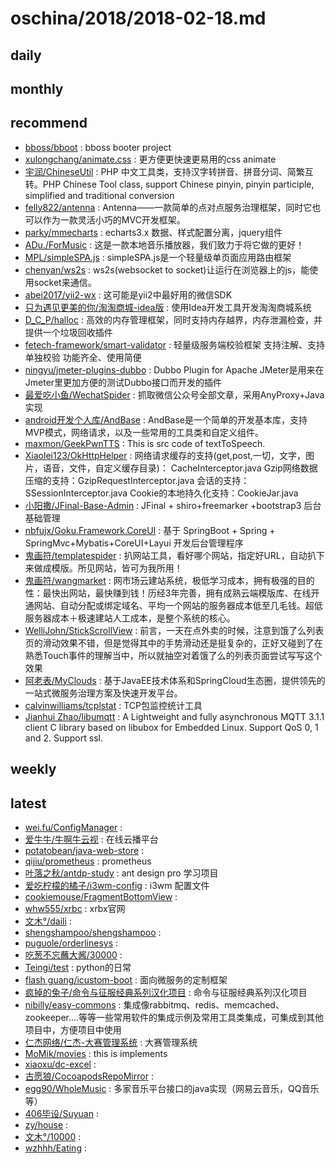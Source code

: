 # oschina/2018/2018-02-18.md



## daily



## monthly



## recommend

- [bboss/bboot](http://git.oschina.net/bboss/bboot) : bboss booter project
- [xulongchang/animate.css](http://git.oschina.net/xulongchang/animate.css) : 更方便更快速更易用的css animate
- [宇润/ChineseUtil](http://git.oschina.net/yurunsoft/ChineseUtil) : PHP 中文工具类，支持汉字转拼音、拼音分词、简繁互转。PHP Chinese Tool class, support Chinese pinyin, pinyin participle, simplified and traditional conversion
- [felly822/antenna](http://git.oschina.net/felly822/antenna) : Antenna——一款简单的点对点服务治理框架，同时它也可以作为一款灵活小巧的MVC开发框架。
- [parky/mmecharts](http://git.oschina.net/parki/mmecharts) : echarts3.x 数据、样式配置分离，jquery组件
- [ADu./ForMusic](http://git.oschina.net/ningyuwen/XX-music) : 这是一款本地音乐播放器，我们致力于将它做的更好！
- [MPL/simpleSPA.js](http://git.oschina.net/MPL/simplespa-js) : simpleSPA.js是一个轻量级单页面应用路由框架
- [chenyan/ws2s](http://git.oschina.net/chenyanclyz/ws2s) : ws2s(websocket to socket)让运行在浏览器上的js，能使用socket来通信。
- [abei2017/yii2-wx](http://git.oschina.net/abei2017/yii2-wx) : 这可能是yii2中最好用的微信SDK
- [只为遇见更美的你/淘淘商城-idea版](http://git.oschina.net/chenyp/TaoTaoShangCheng-idea) : 使用Idea开发工具开发淘淘商城系统
- [D_C_P/halloc](http://git.oschina.net/dcp_483/halloc) : 高效的内存管理框架，同时支持内存越界，内存泄漏检查，并提供一个垃圾回收插件
- [fetech-framework/smart-validator](http://git.oschina.net/fetech-framework/smart-validator) : 轻量级服务端校验框架 支持注解、支持单独校验 功能齐全、使用简便
- [ningyu/jmeter-plugins-dubbo](http://git.oschina.net/ningyu/jmeter-plugins-dubbo) : Dubbo Plugin for Apache JMeter是用来在Jmeter里更加方便的测试Dubbo接口而开发的插件
- [最爱吃小鱼/WechatSpider](http://git.oschina.net/poet/WechatSpider) : 抓取微信公众号全部文章，采用AnyProxy+Java实现
- [android开发个人库/AndBase](http://git.oschina.net/cocolove2liu/andbase) : AndBase是一个简单的开发基本库，支持MVP模式，网络请求，以及一些常用的工具类和自定义组件。
- [maxmon/GeekPwnTTS](http://git.oschina.net/ko-orz/GeekPwnTTS) : This is src code of textToSpeech.
- [Xiaolei123/OkHttpHelper](http://git.oschina.net/xcode_xiao/OkHttpHelper) : 网络请求缓存的支持(get,post,一切，文字，图片，语音，文件，自定义缓存目录)： CacheInterceptor.java Gzip网络数据压缩的支持：GzipRequestInterceptor.java 会话的支持：SSessionInterceptor.java Cookie的本地持久化支持：CookieJar.java
- [小阳撒/JFinal-Base-Admin](http://git.oschina.net/wz2520020/JFinal-Base-Admin) : JFinal + shiro+freemarker +bootstrap3 后台基础管理
- [nbfujx/Goku.Framework.CoreUI](http://git.oschina.net/nbfujx/Goku.Framework.CoreUI) : 基于 SpringBoot + Spring + SpringMvc+Mybatis+CoreUI+Layui 开发后台管理程序
- [鬼画符/templatespider](http://git.oschina.net/mail_osc/templatespider) : 扒网站工具，看好哪个网站，指定好URL，自动扒下来做成模版。所见网站，皆可为我所用！
- [鬼画符/wangmarket](http://git.oschina.net/mail_osc/wangmarket) : 网市场云建站系统，极低学习成本，拥有极强的目的性：最快出网站，最快赚到钱！历经3年完善，拥有成熟云端模版库、在线开通网站、自动分配或绑定域名、平均一个网站的服务器成本低至几毛钱。超低服务器成本＋极速建站人工成本，是整个系统的核心。
- [WelliJohn/StickScrollView](http://git.oschina.net/WelliJohn/StickScrollView) : 前言，一天在点外卖的时候，注意到饿了么列表页的滑动效果不错，但是觉得其中的手势滑动还是挺复杂的，正好又碰到了在熟悉Touch事件的理解当中，所以就抽空对着饿了么的列表页面尝试写写这个效果
- [阿老表/MyClouds](http://git.oschina.net/osworks/MyClouds) : 基于JavaEE技术体系和SpringCloud生态圈，提供领先的一站式微服务治理方案及快速开发平台。
- [calvinwilliams/tcplstat](http://git.oschina.net/calvinwilliams/tcplstat) : TCP包监控统计工具
- [Jianhui Zhao/libumqtt](http://git.oschina.net/zhaojh329/libumqtt) : A Lightweight and fully asynchronous MQTT 3.1.1 client C library based on libubox for Embedded Linux. Support QoS 0, 1 and 2. Support ssl.


## weekly



## latest

- [wei.fu/ConfigManager](http://git.oschina.net/Orchard/ConfigManager) : 
- [爱牛牛/牛啊牛云视](http://git.oschina.net/aniuniu/bulls_and_cows) : 在线云播平台
- [potatobean/java-web-store](http://git.oschina.net/potatobeancox/java-web-store) : 
- [qijiu/prometheus](http://git.oschina.net/qijiu79/prometheus) : prometheus
- [叶落之秋/antdp-study](http://git.oschina.net/qiuguanlin/antdp-study) : ant design pro 学习项目
- [爱吃柠檬的橘子/i3wm-config](http://git.oschina.net/lemosd/i3wm-config) : i3wm 配置文件
- [cookiemouse/FragmentBottomView](http://git.oschina.net/cookiemouse/FragmentBottomView) : 
- [whw555/xrbc](http://git.oschina.net/whw555/xrbc) : xrbx官网
- [文木°/daili](http://git.oschina.net/yingchen888/daili) : 
- [shengshampoo/shengshampoo](http://git.oschina.net/shengshampoo/shengshampoo) : 
- [puguole/orderlinesys](http://git.oschina.net/www.puguole.com/orderlinesys) : 
- [吃葱不忘蘸大酱/30000](http://git.oschina.net/q1836444444/30000) : 
- [Teingi/test](http://git.oschina.net/Teingi/test) : python的日常
- [flash guang/icustom-boot](http://git.oschina.net/zgdong/icustom-boot) : 面向微服务的定制框架
- [疯掉的兔子/命令与征服经典系列汉化项目](http://git.oschina.net/yjfyeyu/cnc_chi) : 命令与征服经典系列汉化项目
- [nibilly/easy-commons](http://git.oschina.net/nibilly/easy-commons) : 集成像rabbitmq、redis、memcached、zookeeper....等等一些常用软件的集成示例及常用工具类集成，可集成到其他项目中，方便项目中使用
- [仁杰网络/仁杰-大赛管理系统](http://git.oschina.net/tiger521/renjie__competition_management_system) : 大赛管理系统
- [MoMik/movies](http://git.oschina.net/momik/movies) : this is implements
- [xiaoxu/dc-excel](http://git.oschina.net/xiaoxu99/dc-excel) : 
- [古愿狼/CocoapodsRepoMirror](http://git.oschina.net/moshiwu/CocoapodsRepoMirror) : 
- [egg90/WholeMusic](http://git.oschina.net/egg90/WholeMusic) : 多家音乐平台接口的java实现（网易云音乐，QQ音乐等）
- [406毕设/Suyuan](http://git.oschina.net/bisheSuyuan/Suyuan) : 
- [zy/house](http://git.oschina.net/zy9091/house) : 
- [文木°/10000](http://git.oschina.net/yingchen888/10000) : 
- [wzhhh/Eating](http://git.oschina.net/wzhhh/Eating) : 